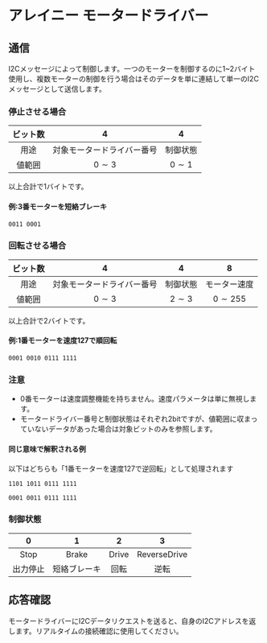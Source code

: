 # アレイニー モータードライバー

## 通信
I2Cメッセージによって制御します。一つのモーターを制御するのに1~2バイト使用し、複数モーターの制御を行う場合はそのデータを単に連結して単一のI2Cメッセージとして送信します。

### 停止させる場合
|ビット数|4|4|
|:-:|:-:|:-:|
|用途|対象モータードライバー番号|制御状態|
|値範囲|$0\sim3$|$0\sim1$|

以上合計で1バイトです。
#### 例:3番モーターを短絡ブレーキ
```
0011 0001
```

### 回転させる場合
|ビット数|4|4|8|
|:-:|:-:|:-:|:-:|
|用途|対象モータードライバー番号|制御状態|モーター速度|
|値範囲|$0\sim3$|$2\sim3$|$0\sim255$|

以上合計で2バイトです。

#### 例:1番モーターを速度127で順回転
```
0001 0010 0111 1111
```

### 注意
- 0番モーターは速度調整機能を持ちません。速度パラメータは単に無視します。
- モータードライバー番号と制御状態はそれぞれ2bitですが、値範囲に収まっていないデータがあった場合は対象ビットのみを参照します。

#### 同じ意味で解釈される例
以下はどちらも「1番モーターを速度127で逆回転」として処理されます
```
1101 1011 0111 1111
```
```
0001 0011 0111 1111
```
### 制御状態

|0|1|2|3
|:-:|:-:|:-:|:-:|
|Stop|Brake|Drive|ReverseDrive|
|出力停止|短絡ブレーキ|回転|逆転|

## 応答確認
モータードライバーにI2Cデータリクエストを送ると、自身のI2Cアドレスを返します。リアルタイムの接続確認に使用してください。
